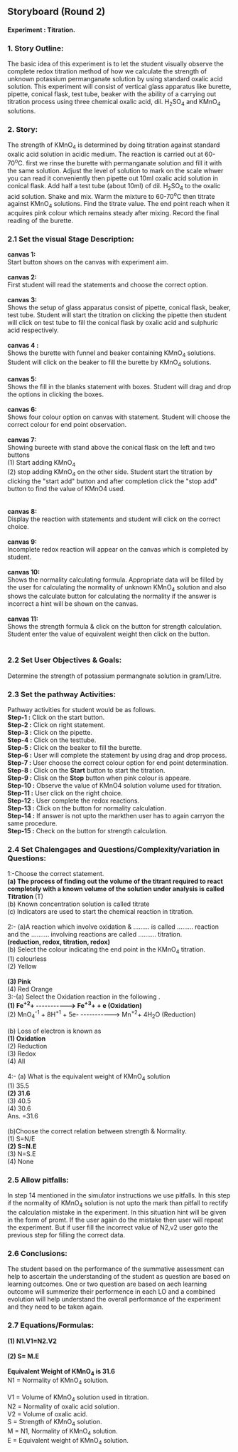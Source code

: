 ## Storyboard (Round 2)

#### Experiment : Titration.

### 1. Story Outline:

The basic idea of this experiment is to let the student visually observe the complete redox titration method of how we calculate the strength of unknown potassium permanganate solution by using standard oxalic acid solution. This experiment will consist of vertical glass apparatus like burette, pipette, conical flask, test tube, beaker with the ability of a carrying out titration process using three chemical oxalic acid, dil. H<sub>2</sub>SO<sub>4</sub> and KMnO<sub>4</sub> solutions. 
### 2. Story:

The strength of KMnO<sub>4</sub> is determined by doing titration against standard oxalic acid solution in acidic medium. The reaction is carried out at 60-70<sup>o</sup>C. first we rinse the burette with permanganate solution and fill it with the same solution. Adjust the level of solution to mark on the scale whwer you can read it conveniently then pipette out 10ml oxalic acid solution in conical flask. Add half a test tube (about 10ml) of dil. H<sub>2</sub>SO<sub>4</sub> to the oxalic acid solution. Shake and mix. Warm the mixture to 60-70<sup>o</sup>C then titrate against KMnO<sub>4</sub> solutions. Find the titrate value. The end point reach when it acquires pink colour which remains steady after mixing. Record the final reading of the burette.   

### 2.1 Set the visual Stage Description:

**canvas 1:**<br>
Start button shows on the canvas with experiment aim.<br><br>
**canvas 2:**<br>
First student will read the statements and choose the correct option.<br> <br>
**canvas 3:**<br>
Shows the setup of glass apparatus consist of pipette, conical flask, beaker, test tube. Student will start the titration on clicking the pipette then student will click on test tube to fill the conical flask by oxalic acid and sulphuric acid respectively.<br><br>
**canvas 4 :**<br>
 Shows the burette with funnel and beaker containing KMnO<sub>4</sub> solutions. Student will click on the beaker to fill the burette by  KMnO<sub>4</sub> solutions.<br><br> 
**canvas 5:**<br>
Shows the fill in the blanks statement with boxes. Student will drag and drop the options in clicking the boxes.<br><br>
**canvas 6:**<br>
Shows four colour option on canvas with statement. Student will choose the correct colour for end point observation.<br><br>
**canvas 7:**<br>
Showing bureete with stand above the conical flask on the left and two buttons<br>(1) Start adding  KMnO<sub>4</sub> <br>(2) stop adding  KMnO<sub>4</sub> on the other side. Student start the titration by clicking the "start add" button and after completion click the "stop add" button to find the value of KMnO<ub>4</sub> used.<br> <br>  
**canvas 8:**<br>
Display the reaction with statements and student will click on the correct choice.<br><br>
**canvas 9:**<br>
Incomplete redox reaction will appear on the canvas which is completed by student.<br><br>
**canvas 10:**<br>
Shows the normality calculating formula. Appropriate data will be filled by the user for calculating the normality of unknown KMnO<sub>4</sub> solution and also shows the calculate button for calculating the normality if the answer is incorrect a hint will be shown on the canvas.<br><br>
**canvas 11:**<br>
Shows the strength formula & click on the button for strength calculation. Student enter the value of equivalent weight then click on the button.<br><br>

### 2.2 Set User Objectives & Goals:
Determine the strength of potassium permangnate solution in gram/Litre.

### 2.3 Set the pathway Activities:
Pathway activities for student  would be as follows.<br>
**Step-1 :** Click on the start button. <br>
**Step-2 :** Click on right statement.<br>
**Step-3 :** Click on the pipette.<br>
**Step-4 :** Click on the testtube.<br>
**Step-5 :** Click on the beaker to fill the burette.<br>
**Step-6 :** User will complete the statement by using drag and drop process.<br>
**Step-7 :** User choose the correct colour option for end point determination.<br>
**Step-8 :** Click on the **Start** button to start the titration.<br>
**Step-9 :** Clisk on the **Stop** button when pink colour is appeare.<br>
**Step-10 :** Observe the value of KMnO<ub>4</sub> solution volume used for titration.<br> 
**Step-11 :** User click on the right choice.<br>
**Step-12 :** User complete the redox reactions.<br>
**Step-13 :** Click on the button for normality calculation.<br> 
**Step-14 :** If answer is not upto the markthen user has to again carryon the same procedure.<br>
**Step-15 :** Check on the button for strength calculation.<br>

### 2.4 Set Chalengages and Questions/Complexity/variation in Questions:

1:-Choose the correct statement.<br><b>**(a) The process of finding out the volume of the titrant required to react completely with a known volume of the solution under analysis is called Titration** </b>(T)<br>(b) Known concentration solution is called titrate <br>(c) Indicators are used to start the chemical reaction in titration.
<br><br>2:- (a)A reaction which involve oxidation & ......... is called ......... reaction and the .......... involving reactions are called .......... titration.<br>**(reduction, redox, titration, redox)**<br>(b) Select the colour indicating the end point in the KMnO<sub>4</sub> titration.<br>(1) colourless <br>(2) Yellow<br><br>**(3) Pink**<br>(4) Red Orange
<br>3:-(a) Select the Oxidation reaction in the following .<br>**(1) Fe<sup>+2</sup>+  ----------->  Fe<sup>+3</sup>+ + e     (Oxidation)**<br>(2) MnO<sub>4</sub><sup>-1</sup> + 8H<sup>+1</sup> + 5e-   ----------->  Mn<sup>+2</sup>+ 4H<sub>2</sub>O    (Reduction)<br><br>(b) Loss of electron is known as <br>**(1) Oxidation**<br>(2) Reduction<br>(3) Redox<br>(4) All
<br><br>4:- (a) What is the equivalent weight of KMnO<sub>4</sub> solution <br>(1) 35.5<br>**(2) 31.6**<br>(3) 40.5<br>(4) 30.6<br>Ans. =31.6<br><br>(b)Choose the correct relation between strength & Normality.<br>(1) S=N/E<br><b>(2) S=N.E</b><br>(3) N=S.E<br>(4) None


### 2.5 Allow pitfalls:
In step 14 mentioned in the simulator instructions we use pitfalls.
In this step if the normality of KMnO<sub>4</sub> solution is not upto the mark than pitfall to rectify the calculation mistake in the experiment. In this situation hint will be given in the form of promt. If the user again do the mistake then  user will repeat the experiment. But if user fill the incorrect value of N2,v2 user goto the previous step for filling the correct data.

### 2.6 Conclusions: 
The student based on the performance of the summative assessment can help to ascertain the understanding of the student as question are based on learning outcomes. One or two question are based on aech learning outcome will summerize their performence in each LO and a combined evolution will help understand the overall performance of the experiment and they need to be taken again. 

### 2.7 Equations/Formulas:

**(1) N1.V1=N2.V2<br><br>
  (2) S= M.E<br><br>
  Equivalent Weight of KMnO<sub>4</sub> is 31.6<br>**
N1 = Normality of KMnO<sub>4</sub> solution.<br>  
V1 = Volume of KMnO<sub>4</sub> solution used in titration.<br>
N2 = Normality of oxalic acid solution.<br>
V2 = Volume of oxalic acid.<br>
S  = Strength of KMnO<sub>4</sub> solution.<br>
M  = N1, Normality of KMnO<sub>4</sub> solution.<br>
E  = Equivalent weight of KMnO<sub>4</sub> solution.<br> 

